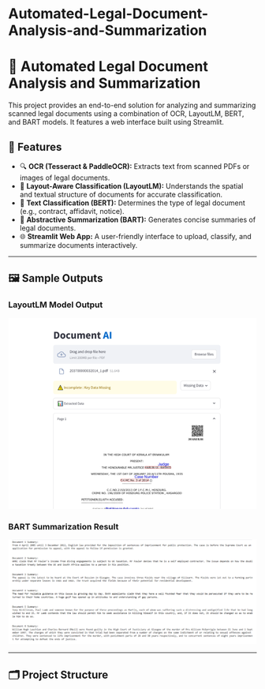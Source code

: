 # Automated-Legal-Document-Analysis-and-Summarization
# 📑 Automated Legal Document Analysis and Summarization

This project provides an end-to-end solution for analyzing and summarizing scanned legal documents using a combination of OCR, LayoutLM, BERT, and BART models. It features a web interface built using Streamlit.

## 🚀 Features

- 🔍 **OCR (Tesseract & PaddleOCR):** Extracts text from scanned PDFs or images of legal documents.
- 📐 **Layout-Aware Classification (LayoutLM):** Understands the spatial and textual structure of documents for accurate classification.
- 🧠 **Text Classification (BERT):** Determines the type of legal document (e.g., contract, affidavit, notice).
- 📝 **Abstractive Summarization (BART):** Generates concise summaries of legal documents.
- 🌐 **Streamlit Web App:** A user-friendly interface to upload, classify, and summarize documents interactively.

---

## 🖼️ Sample Outputs

### LayoutLM Model Output
![LayoutLM Sample 2](layoutlm2.PNG)

### BART Summarization Result
![Summary BART](summarybart.PNG)

---

## 🗂️ Project Structure

